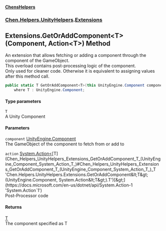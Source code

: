 #### [ChensHelpers](index 'index')
### [Chen.Helpers.UnityHelpers](Chen_Helpers_UnityHelpers 'Chen.Helpers.UnityHelpers').[Extensions](Chen_Helpers_UnityHelpers_Extensions 'Chen.Helpers.UnityHelpers.Extensions')
## Extensions.GetOrAddComponent&lt;T&gt;(Component, Action&lt;T&gt;) Method
An extension that allows fetching or adding a component through the component of the GameObject.  
This overload contains post-processing logic of the component.  
Only used for cleaner code. Otherwise it is equivalent to assigning values after this method call.  
```csharp
public static T GetOrAddComponent<T>(this UnityEngine.Component component, System.Action<T> action)
    where T : UnityEngine.Component;
```
#### Type parameters
<a name='Chen_Helpers_UnityHelpers_Extensions_GetOrAddComponent_T_(UnityEngine_Component_System_Action_T_)_T'></a>
`T`  
A Unity Component
  
#### Parameters
<a name='Chen_Helpers_UnityHelpers_Extensions_GetOrAddComponent_T_(UnityEngine_Component_System_Action_T_)_component'></a>
`component` [UnityEngine.Component](https://docs.microsoft.com/en-us/dotnet/api/UnityEngine.Component 'UnityEngine.Component')  
The GameObject of the component to fetch from or add to
  
<a name='Chen_Helpers_UnityHelpers_Extensions_GetOrAddComponent_T_(UnityEngine_Component_System_Action_T_)_action'></a>
`action` [System.Action&lt;](https://docs.microsoft.com/en-us/dotnet/api/System.Action-1 'System.Action`1')[T](Chen_Helpers_UnityHelpers_Extensions_GetOrAddComponent_T_(UnityEngine_Component_System_Action_T_)#Chen_Helpers_UnityHelpers_Extensions_GetOrAddComponent_T_(UnityEngine_Component_System_Action_T_)_T 'Chen.Helpers.UnityHelpers.Extensions.GetOrAddComponent&lt;T&gt;(UnityEngine.Component, System.Action&lt;T&gt;).T')[&gt;](https://docs.microsoft.com/en-us/dotnet/api/System.Action-1 'System.Action`1')  
Post-Processor code
  
#### Returns
[T](Chen_Helpers_UnityHelpers_Extensions_GetOrAddComponent_T_(UnityEngine_Component_System_Action_T_)#Chen_Helpers_UnityHelpers_Extensions_GetOrAddComponent_T_(UnityEngine_Component_System_Action_T_)_T 'Chen.Helpers.UnityHelpers.Extensions.GetOrAddComponent&lt;T&gt;(UnityEngine.Component, System.Action&lt;T&gt;).T')  
The component specified as T

